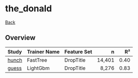 # the_donald

[Back](../index.md)

## Overview

|Study|Trainer Name|Feature Set|n|R²|
|:---|:---|:---|---:|---:|
|[hunch](the_donald_hunch.md)|FastTree|DropTitle|14,401|0.40|
|[guess](the_donald_guess.md)|LightGbm|DropTitle|8,276|0.83|

